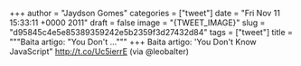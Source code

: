 
+++
author = "Jaydson Gomes"
categories = ["tweet"]
date = "Fri Nov 11 15:33:11 +0000 2011"
draft = false
image = "{TWEET_IMAGE}"
slug = "d95845c4e5e85389359242e5b2359f3d27432d84"
tags = ["tweet"]
title = """Baita artigo: "You Don't ..."""
+++
Baita artigo: 'You Don't Know JavaScript"  http://t.co/Uc5ierrE (via @leobalter)
